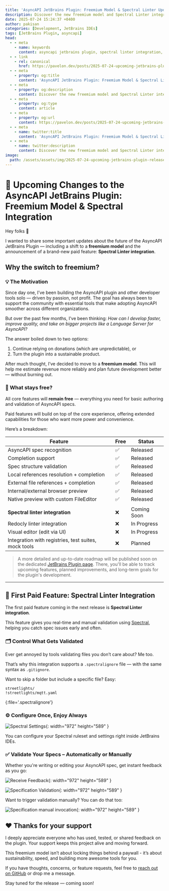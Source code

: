 ```yaml
---
title: 'AsyncAPI JetBrains Plugin: Freemium Model & Spectral Linter Update'
description: Discover the new freemium model and Spectral Linter integration in the AsyncAPI JetBrains Plugin. Learn what's changing and how it benefits JetBrains IDE users
date: 2025-07-24 15:24:37 +0400
author: pakisan
categories: [Development, JetBrains IDEs]
tags: [JetBrains Plugin, asyncapi]
head:
  - - meta
    - name: keywords
      content: asyncapi jetbrains plugin, spectral linter integration, jetbrains plugin freemium, asyncapi plugin features, jetbrains ides, asyncapi plugin update, spectral validation jetbrains, asyncapi plugin pricing
  - - link
    - rel: canonical
      href: https://pavelon.dev/posts/2025-07-24-upcoming-jetbrains-plugin-release-1/
  - - meta
    - property: og:title
      content: 'AsyncAPI JetBrains Plugin: Freemium Model & Spectral Linter Update'
  - - meta
    - property: og:description
      content: Discover the new freemium model and Spectral Linter integration in the AsyncAPI JetBrains Plugin. Learn what's changing and how it benefits JetBrains IDE users
  - - meta
    - property: og:type
      content: article
  - - meta
    - property: og:url
      content: https://pavelon.dev/posts/2025-07-24-upcoming-jetbrains-plugin-release-1/
  - - meta
    - name: twitter:title
      content: 'AsyncAPI JetBrains Plugin: Freemium Model & Spectral Linter Update'
  - - meta
    - name: twitter:description
      content: Discover the new freemium model and Spectral Linter integration in the AsyncAPI JetBrains Plugin. Learn what's changing and how it benefits JetBrains IDE users
image:
  path: /assets/assets/img/2025-07-24-upcoming-jetbrains-plugin-release-1/spectral-settings.png
---
```


# 🚀 Upcoming Changes to the AsyncAPI JetBrains Plugin: Freemium Model & Spectral Integration

Hey folks 👋

I wanted to share some important updates about the future of the AsyncAPI JetBrains Plugin — including a shift to a **freemium model** and the announcement of a brand-new paid feature: **Spectral Linter integration**.

## Why the switch to freemium?

### 💡 The Motivation

Since day one, I’ve been building the AsyncAPI plugin and other developer tools solo — driven by passion, not profit. The goal has always been to support the community with essential tools that make adopting AsyncAPI smoother across different organizations.

But over the past few months, I’ve been thinking: *How can I develop faster, improve quality, and take on bigger projects like a Language Server for AsyncAPI?*

The answer boiled down to two options:

1. Continue relying on donations (which are unpredictable), or
2. Turn the plugin into a sustainable product.

After much thought, I’ve decided to move to a **freemium model**. This will help me estimate revenue more reliably and plan future development better — without burning out.

### 🤝 What stays free?

All core features will **remain free** — everything you need for basic authoring and validation of AsyncAPI specs.

Paid features will build on top of the core experience, offering extended capabilities for those who want more power and convenience.

Here’s a breakdown:

| Feature                                                  | Free | Status       |
|----------------------------------------------------------|------|--------------|
| AsyncAPI spec recognition                                | ✅   | Released     |
| Completion support                                       | ✅   | Released     |
| Spec structure validation                                | ✅   | Released     |
| Local references resolution + completion                 | ✅   | Released     |
| External file references + completion                    | ✅   | Released     |
| Internal/external browser preview                        | ✅   | Released     |
| Native preview with custom FileEditor                    | ✅   | Released     |
|                                                          |      |              |
| **Spectral linter integration**                          | ❌   | Coming Soon  |
| Redocly linter integration                               | ❌   | In Progress  |
| Visual editor (edit via UI)                              | ❌   | In Progress  |
| Integration with registries, test suites, mock tools     | ❌   | Planned      |

> A more detailed and up-to-date roadmap will be published soon on the dedicated [JetBrains Plugin page](https://asyncapi.pavelon.dev/jetbrains-plugin.html). 
There, you'll be able to track upcoming features, planned improvements, and long-term goals for the plugin's development.

---

## 🎯 First Paid Feature: Spectral Linter Integration

The first paid feature coming in the next release is **Spectral Linter integration**.

This feature gives you real-time and manual validation using [Spectral](https://docs.stoplight.io/docs/spectral), helping you catch spec issues early and often.

### 🗂️ Control What Gets Validated

Ever get annoyed by tools validating files you don’t care about? Me too.

That’s why this integration supports a `.spectralignore` file — with the same syntax as `.gitignore`.

Want to skip a folder but include a specific file? Easy:

```text
streetlights/
!streetlights/mqtt.yaml
```
{:file='.spectralignore'}

### ⚙️ Configure Once, Enjoy Always

![Spectral Settings](/assets/assets/img/2025-07-24-upcoming-jetbrains-plugin-release-1/spectral-settings.png){: width="972" height="589" }

You can configure your Spectral ruleset and settings right inside JetBrains IDEs.

### ✅ Validate Your Specs – Automatically or Manually

Whether you're writing or editing your AsyncAPI spec, get instant feedback as you go:

![Receive Feedback](/assets/assets/img/2025-07-24-upcoming-jetbrains-plugin-release-1/spectral-valid.gif){: width="972" height="589" }

![Specification Validation](/assets/assets/img/2025-07-24-upcoming-jetbrains-plugin-release-1/spectral-validate.gif){: width="972" height="589" }

Want to trigger validation manually? You can do that too:

![Specification manual invocation](/assets/assets/img/2025-07-24-upcoming-jetbrains-plugin-release-1/spectral-manual-linter-invocation.gif){: width="972" height="589" }

## ❤️ Thanks for your support

I deeply appreciate everyone who has used, tested, or shared feedback on the plugin. Your support keeps this project alive and moving forward.

This freemium model isn’t about locking things behind a paywall - it’s about sustainability, speed, and building more awesome tools for you.

If you have thoughts, concerns, or feature requests, feel free to [reach out on GitHub](https://github.com/Pakisan/asyncapi-developer-portal/discussions/2) or drop me a message.

Stay tuned for the release — coming soon!
